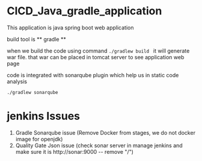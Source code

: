 # CICD_Java_gradle_application

This application is java spring boot web application  

build tool is ** gradle **

when we build the code using command ```./gradlew build ``` it will generate war file. that war can be placed in tomcat server to see application web page

code is integrated with sonarqube plugin which help us in static code analysis 

``` ./gradlew sonarqube ```


# jenkins Issues
1. Gradle Sonarqube issue (Remove Docker from stages, we do not docker image for openjdk)
2. Quality Gate Json issue (check sonar server in manage jenkins and make sure it is http://sonar:9000   -- remove "/")
